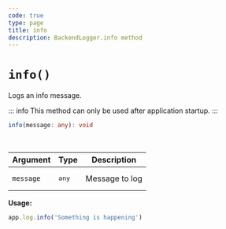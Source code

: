 ```yaml
---
code: true
type: page
title: info
description: BackendLogger.info method
---
```


# `info()`

Logs an info message.

::: info
This method can only be used after application startup.
:::

```ts
info(message: any): void
```

<br/>

| Argument  | Type           | Description    |
|-----------|----------------|----------------|
| `message` | <pre>any</pre> | Message to log |

**Usage:**

```js
app.log.info('Something is happening')
```
